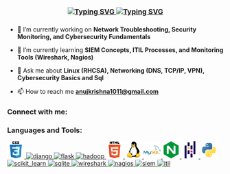 <h3 align="center">
  <a href="https://git.io/typing-svg">
    <img src="https://readme-typing-svg.demolab.com?font=Fira+Code&pause=1000&color=99F737&width=1000&lines=I'm+Exploring+Data%2C+Cloud+%26+SecOps+To+Build+Strong+Foundations+For+My+Future" alt="Typing SVG" />
    <img src="https://readme-typing-svg.demolab.com?font=Fira+Code&pause=1500&color=99F737&width=1000&lines=But+Trust+Me+I'm+Working+On+It%2C+And+I'll+Get+There+In+Style!" alt="Typing SVG" />
  </a>
</h3>


<h3 align="center"> </h3>

- 🔭 I’m currently working on **Network Troubleshooting, Security Monitoring, and Cybersecurity Fundamentals**

- 🌱 I’m currently learning **SIEM Concepts, ITIL Processes, and Monitoring Tools (Wireshark, Nagios)**

- 💬 Ask me about **Linux (RHCSA), Networking (DNS, TCP/IP, VPN), Cybersecurity Basics and Sql**

- 📫 How to reach me **anujkrishna1011@gmail.com**

<h3 align="left">Connect with me:</h3>
<p align="left">
</p>

<h3 align="left">Languages and Tools:</h3>
<p align="left"> 
  <a href="https://www.w3schools.com/css/" target="_blank" rel="noreferrer"> 
    <img src="https://raw.githubusercontent.com/devicons/devicon/master/icons/css3/css3-original-wordmark.svg" alt="css3" width="40" height="40"/> 
  </a> 
  <a href="https://www.djangoproject.com/" target="_blank" rel="noreferrer"> 
    <img src="https://cdn.worldvectorlogo.com/logos/django.svg" alt="django" width="40" height="40"/> 
  </a> 
  <a href="https://flask.palletsprojects.com/" target="_blank" rel="noreferrer"> 
    <img src="https://www.vectorlogo.zone/logos/pocoo_flask/pocoo_flask-icon.svg" alt="flask" width="40" height="40"/> 
  </a> 
  <a href="https://hadoop.apache.org/" target="_blank" rel="noreferrer"> 
    <img src="https://www.vectorlogo.zone/logos/apache_hadoop/apache_hadoop-icon.svg" alt="hadoop" width="40" height="40"/> 
  </a> 
  <a href="https://www.w3.org/html/" target="_blank" rel="noreferrer"> 
    <img src="https://raw.githubusercontent.com/devicons/devicon/master/icons/html5/html5-original-wordmark.svg" alt="html5" width="40" height="40"/> 
  </a> 
  <a href="https://www.linux.org/" target="_blank" rel="noreferrer"> 
    <img src="https://raw.githubusercontent.com/devicons/devicon/master/icons/linux/linux-original.svg" alt="linux" width="40" height="40"/> 
  </a>  
  <a href="https://www.mysql.com/" target="_blank" rel="noreferrer"> 
    <img src="https://raw.githubusercontent.com/devicons/devicon/master/icons/mysql/mysql-original-wordmark.svg" alt="mysql" width="40" height="40"/> 
  </a> 
  <a href="https://www.nginx.com" target="_blank" rel="noreferrer"> 
    <img src="https://raw.githubusercontent.com/devicons/devicon/master/icons/nginx/nginx-original.svg" alt="nginx" width="40" height="40"/> 
  </a> 
  <a href="https://pandas.pydata.org/" target="_blank" rel="noreferrer"> 
    <img src="https://raw.githubusercontent.com/devicons/devicon/2ae2a900d2f041da66e950e4d48052658d850630/icons/pandas/pandas-original.svg" alt="pandas" width="40" height="40"/> 
  </a> 
  <a href="https://www.python.org" target="_blank" rel="noreferrer"> 
    <img src="https://raw.githubusercontent.com/devicons/devicon/master/icons/python/python-original.svg" alt="python" width="40" height="40"/> 
  </a> 
  <a href="https://scikit-learn.org/" target="_blank" rel="noreferrer"> 
    <img src="https://upload.wikimedia.org/wikipedia/commons/0/05/Scikit_learn_logo_small.svg" alt="scikit_learn" width="40" height="40"/> 
  </a> 
  <a href="https://www.sqlite.org/" target="_blank" rel="noreferrer"> 
    <img src="https://www.vectorlogo.zone/logos/sqlite/sqlite-icon.svg" alt="sqlite" width="40" height="40"/> 
  </a> 
    <a href="https://www.wireshark.org/" target="_blank" rel="noreferrer"> 
    <img src="https://upload.wikimedia.org/wikipedia/commons/d/d2/Wireshark_icon.svg" alt="wireshark" width="40" height="40"/> 
  </a>
  <a href="https://www.nagios.org/" target="_blank" rel="noreferrer"> 
    <img src="https://upload.wikimedia.org/wikipedia/commons/0/0a/Nagios_logo.png" alt="nagios" width="70" height="40"/> 
  </a>
  <a href="https://en.wikipedia.org/wiki/Security_information_and_event_management" target="_blank" rel="noreferrer"> 
    <img src="https://img.icons8.com/external-flaticons-lineal-color-flat-icons/64/external-siem-cyber-security-flaticons-lineal-color-flat-icons.png" alt="siem" width="40" height="40"/> 
  </a>
  <a href="https://en.wikipedia.org/wiki/ITIL" target="_blank" rel="noreferrer"> 
    <img src="https://img.icons8.com/external-flaticons-lineal-color-flat-icons/64/external-itil-project-management-flaticons-lineal-color-flat-icons.png" alt="itil" width="40" height="40"/> 
  </a>
</p>
